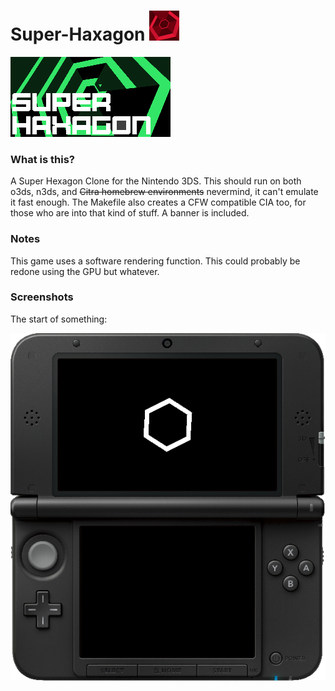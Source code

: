 # Super-Haxagon ![Icon](./resource/icon.png "Icon")

![Super Haxagon](./resource/banner.png "Banner")

### What is this?

A Super Hexagon Clone for the Nintendo 3DS. This should run on both o3ds, n3ds, and ~~Citra homebrew environments~~ nevermind, it can't emulate it fast enough. The Makefile also creates a CFW compatible CIA too, for those who are into that kind of stuff. A banner is included.

### Notes

This game uses a software rendering function. This could probably be redone using the GPU but whatever.

### Screenshots

The start of something:

![Humble Beginnings](./media/scr_1_MERGED.png "Screenshot")

